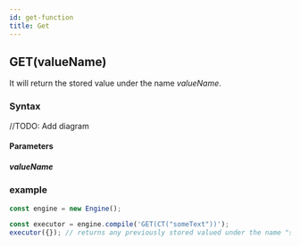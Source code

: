 ```yaml
---
id: get-function
title: Get
---
```


## GET(valueName)

It will return the stored value under the name _valueName_.

### Syntax

//TODO: Add diagram

#### Parameters

##### valueName

### example

```javascript
const engine = new Engine();

const executor = engine.compile('GET(CT("someText"))');
executor({}); // returns any previously stored valued under the name "someText"
```
